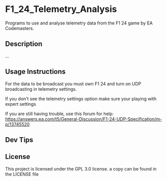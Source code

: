 # F1_24_Telemetry_Analysis
Programs to use and analyse telemetry data from the F1 24 game by EA Codemasters.

## Description
...

## Usage Instructions

For the data to be broadcast you must own F1 24 and turn on UDP broadcasting in telemetry settings.

If you don't see the telemetry settings option make sure your playing with expert settings

If you are still having trouble, use this forum for help: https://answers.ea.com/t5/General-Discussion/F1-24-UDP-Specification/m-p/13745520

## Dev Tips

## License
This project is licensed under the GPL 3.0 license.
a copy can be found in the LICENSE file
